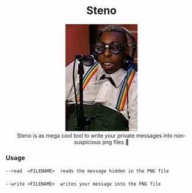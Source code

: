 <h1 align="center">
Steno
</h1>

<p align="center">
    <img src="./tests/assets/beetle.png" alt="Image with a super secret message"> </br>
Steno is as mega cool tool to write your private messages into non-suspicious png files 🤫
</p>

### Usage

```txt
--read  <FILENAME>  reads the message hidden in the PNG file

--write <FILENAME>  writes your message into the PNG file
```

